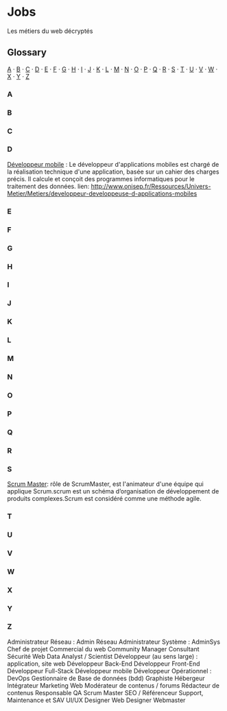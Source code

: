 # Jobs
Les métiers du web décryptés


## Glossary

[A](#a) ·
[B](#b) ·
[C](#c) ·
[D](#d) ·
[E](#e) ·
[F](#f) ·
[G](#g) ·
[H](#h) ·
[I](#i) ·
[J](#j) ·
[K](#k) ·
[L](#l) ·
[M](#m) ·
[N](#n) ·
[O](#o) ·
[P](#p) ·
[Q](#q) ·
[R](#r) ·
[S](#s) ·
[T](#t) ·
[U](#u) ·
[V](#v) ·
[W](#w) ·
[X](#x) ·
[Y](#y) ·
[Z](#z)

### A


### B


### C


### D 
[Développeur mobile](jobs/developpeur_mobile.md) :  Le développeur d'applications mobiles est chargé de la réalisation technique d'une application, basée sur un cahier des charges précis. Il calcule et conçoit des programmes informatiques pour le traitement des données.  lien: http://www.onisep.fr/Ressources/Univers-Metier/Metiers/developpeur-developpeuse-d-applications-mobiles


### E


### F


### G


### H


### I


### J


### K


### L


### M


### N


### O


### P


### Q


### R


### S 
[Scrum Master](scrum_master.md): rôle de ScrumMaster, est l'animateur d'une équipe qui applique Scrum.scrum est un schéma d’organisation de développement de produits complexes.Scrum est considéré comme une méthode agile.

### T


### U


### V


### W


### X


### Y


### Z


 Administrateur Réseau : Admin Réseau
 Administrateur Système : AdminSys
 Chef de projet
 Commercial du web
 Community Manager
 Consultant Sécurité Web
 Data Analyst / Scientist
 Développeur (au sens large) : application, site web 
 Développeur Back-End
 Développeur Front-End
 Développeur Full-Stack
 Développeur mobile 
 Développeur Opérationnel : DevOps
 Gestionnaire de Base de données (bdd)
 Graphiste
 Hébergeur 
 Intégrateur
 Marketing Web
 Modérateur de contenus / forums
 Rédacteur de contenus
 Responsable QA
 Scrum Master
 SEO / Référenceur 
 Support, Maintenance et SAV
 UI/UX Designer
 Web Designer
 Webmaster


